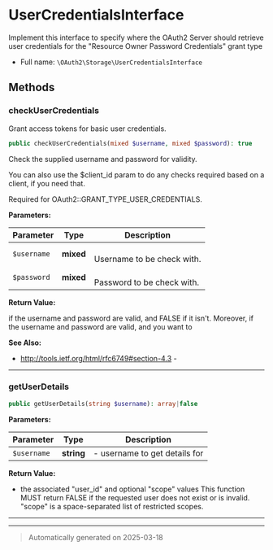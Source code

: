 
# UserCredentialsInterface

Implement this interface to specify where the OAuth2 Server
should retrieve user credentials for the
"Resource Owner Password Credentials" grant type



* Full name: `\OAuth2\Storage\UserCredentialsInterface`



## Methods


### checkUserCredentials

Grant access tokens for basic user credentials.

```php
public checkUserCredentials(mixed $username, mixed $password): true
```

Check the supplied username and password for validity.

You can also use the $client_id param to do any checks required based
on a client, if you need that.

Required for OAuth2::GRANT_TYPE_USER_CREDENTIALS.






**Parameters:**

| Parameter | Type | Description |
|-----------|------|-------------|
| `$username` | **mixed** | <br />Username to be check with. |
| `$password` | **mixed** | <br />Password to be check with. |


**Return Value:**

if the username and password are valid, and FALSE if it isn't.
Moreover, if the username and password are valid, and you want to




**See Also:**

* http://tools.ietf.org/html/rfc6749#section-4.3 - 

***

### getUserDetails



```php
public getUserDetails(string $username): array|false
```








**Parameters:**

| Parameter | Type | Description |
|-----------|------|-------------|
| `$username` | **string** | - username to get details for |


**Return Value:**

- the associated "user_id" and optional "scope" values
This function MUST return FALSE if the requested user does not exist or is
invalid. "scope" is a space-separated list of restricted scopes.




***


***
> Automatically generated on 2025-03-18
